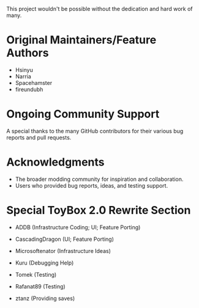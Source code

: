This project wouldn't be possible without the dedication and hard work of many. 

# Original Maintainers/Feature Authors

- Hsinyu
- Narria
- Spacehamster
- fireundubh

# Ongoing Community Support

A special thanks to the many GitHub contributors for their various bug reports and pull requests.

# Acknowledgments

- The broader modding community for inspiration and collaboration.
- Users who provided bug reports, ideas, and testing support.

# Special ToyBox 2.0 Rewrite Section

- ADDB (Infrastructure Coding; UI; Feature Porting)
- CascadingDragon (UI; Feature Porting)

- Microsoftenator (Infrastructure Ideas)

- Kuru (Debugging Help)

- Tomek (Testing)
- Rafanat89 (Testing)
- ztanz (Providing saves)
